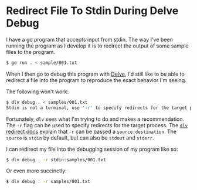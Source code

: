 # Redirect File To Stdin During Delve Debug

I have a go program that accepts input from stdin. The way I've been running
the program as I develop it is to redirect the output of some sample files to
the program.

```bash
$ go run . < sample/001.txt
```

When I then go to debug this program with
[Delve](https://github.com/go-delve/delve), I'd still like to be able to
redirect a file into the program to reproduce the exact behavior I'm seeing.

The following won't work:

```bash
$ dlv debug . < samples/001.txt
Stdin is not a terminal, use '-r' to specify redirects for the target process or --allow-non-terminal-interactive=true if you really want to specify a redirect for Delve
```

Fortunately, `dlv` sees what I'm trying to do and makes a recommendation. The
`-r` flag can be used to specify redirects for the target process. The [`dlv`
redirect
docs](https://github.com/go-delve/delve/blob/master/Documentation/usage/dlv_redirect.md)
explain that `-r` can be passed a `source:destination`. The `source` is `stdin`
by default, but can also be `stdout` and `stderr`.

I can redirect my file into the debugging session of my program like so:

```bash
$ dlv debug . -r stdin:samples/001.txt
```

Or even more succinctly:

```bash
$ dlv debug . -r samples/001.txt
```
